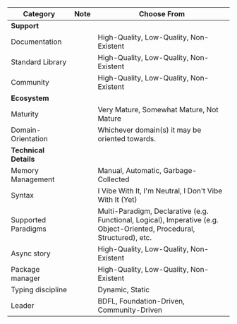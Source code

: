 | Category              | Note | Choose From                                                                                                             |
| --------------------- | ---- |-------------------------------------------------------------------------------------------------------------------------|
| **Support**           |      |                                                                                                                         |
| Documentation         |      | High-Quality, Low-Quality, Non-Existent                                                                                 |
| Standard Library      |      | High-Quality, Low-Quality, Non-Existent                                                                                 |
| Community             |      | High-Quality, Low-Quality, Non-Existent                                                                                 |
| **Ecosystem**         |      |                                                                                                                         |
| Maturity              |      | Very Mature, Somewhat Mature, Not Mature                                                                                |
| Domain-Orientation    |      | Whichever domain(s) it may be oriented towards.                                                                         |
| **Technical Details** |      |                                                                                                                         |
| Memory Management     |      | Manual, Automatic, Garbage-Collected                                                                                    |
| Syntax                |      | I Vibe With It, I'm Neutral, I Don't Vibe With It (Yet)                                                                 |
| Supported Paradigms   |      | Multi-Paradigm, Declarative (e.g. Functional, Logical), Imperative (e.g. Object-Oriented, Procedural, Structured), etc. |
| Async story           |      | High-Quality, Low-Quality, Non-Existent                                                                                 |
| Package manager       |      | High-Quality, Low-Quality, Non-Existent                                                                                 |
| Typing discipline     |      | Dynamic, Static                                                                                                         |
| Leader   |      | BDFL, Foundation-Driven, Community-Driven                                                                               |
